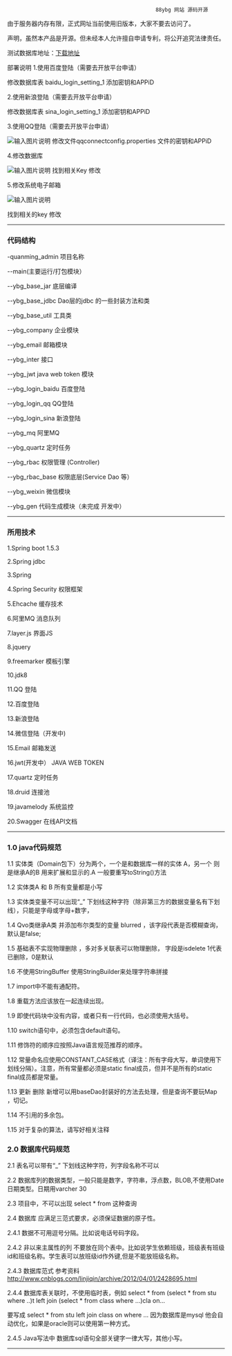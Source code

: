                                                     88ybg 网站 源码开源
由于服务器内存有限，正式网址当前使用旧版本，大家不要去访问了。


 声明，虽然本产品是开源。但未经本人允许擅自申请专利，将公开追究法律责任。

测试数据库地址：[下载地址](https://share.weiyun.com/e220f6d47c3b0f7b0e2bfe41f4731af3)



 部署说明
1.使用百度登陆（需要去开放平台申请）

修改数据库表  baidu_login_setting_1 添加密钥和APPiD

2.使用新浪登陆（需要去开放平台申请）

修改数据库表  sina_login_setting_1 添加密钥和APPiD

3.使用QQ登陆（需要去开放平台申请）

![输入图片说明](https://git.oschina.net/uploads/images/2017/0623/073508_015b8d87_880593.png "在这里输入图片标题")
修改文件qqconnectconfig.properties 文件的密钥和APPiD

4.修改数据库 

![输入图片说明](https://git.oschina.net/uploads/images/2017/0623/073710_0c65d7f3_880593.png "在这里输入图片标题")
找到相关Key 修改

5.修改系统电子邮箱

![输入图片说明](https://git.oschina.net/uploads/images/2017/0623/073752_c3f8a5b8_880593.png "在这里输入图片标题")

找到相关的key 修改


-------------------------------------------------------------------------------------------------------------
### 代码结构






 -quanming_admin 项目名称

 --main(主要运行/打包模块）

 --ybg_base_jar 底层编译
 
 --ybg_base_jdbc Dao层的jdbc 的一些封装方法和类
 
 --ybg_base_util 工具类
 
 --ybg_company 企业模块

 --ybg_email 邮箱模块
 
 --ybg_inter 接口

 --ybg_jwt   java web token 模块
 
 --ybg_login_baidu 百度登陆

 --ybg_login_qq QQ登陆
 
 --ybg_login_sina 新浪登陆

 --ybg_mq 阿里MQ
 
 --ybg_quartz 定时任务
 
 --ybg_rbac 权限管理 (Controller)
 
 --ybg_rbac_base 权限底层(Service Dao 等）
 
 --ybg_weixin 微信模块
 
 --ybg_gen 代码生成模块（未完成 开发中）

-----------------------------------------------------------------------------------------------------------------

### 所用技术

1.Spring boot 1.5.3

2.Spring jdbc

3.Spring 

4.Spring Security 权限框架

5.Ehcache 缓存技术

6.阿里MQ 消息队列

7.layer.js 界面JS

8.jquery 

9.freemarker 模板引擎

10.jdk8

11.QQ 登陆

12.百度登陆

13.新浪登陆

14.微信登陆（开发中)

15.Email 邮箱发送

16.jwt(开发中） JAVA WEB TOKEN

17.quartz 定时任务

18.druid 连接池

19.javamelody 系统监控

20.Swagger 在线API文档


------------------------------------------------------------------------------------------------------------------

###  **1.0 java代码规范** 


1.1 实体类（Domain包下）分为两个，一个是和数据库一样的实体 A，另一个 则是继承A的B  用来扩展和显示的.A 一般要重写toString()方法

1.2 实体类A 和 B 所有变量都是小写

1.3 实体类变量不可以出现“_”  下划线这种字符（除非第三方的数据变量名有下划线），只能是字母或字母+数字，

1.4 Qvo类继承A类 并添加布尔类型的变量 blurred ，该字段代表是否模糊查询，默认是false;

1.5 基础表不实现物理删除 ，多对多关联表可以物理删除， 字段是isdelete 1代表已删除，0是默认 

1.6 不使用StringBuffer 使用StringBuilder来处理字符串拼接

1.7 import中不能有通配符。

1.8 重载方法应该放在一起连续出现。

1.9 即使代码块中没有内容，或者只有一行代码，也必须使用大括号。

1.10 switch语句中，必须包含default语句。

1.11 修饰符的顺序应按照Java语言规范推荐的顺序。

1.12 常量命名应使用CONSTANT_CASE格式（译注：所有字母大写，单词使用下划线分隔）。注意，所有常量都必须是static final成员，但并不是所有的static final成员都是常量。

1.13 更新 删除 新增可以用baseDao封装好的方法去处理，但是查询不要玩Map ，切记。

1.14 不引用的多余包。

1.15 对于复杂的算法，请写好相关注释


###  **2.0 数据库代码规范** 


2.1 表名可以带有“_” 下划线这种字符，列字段名称不可以

2.2 数据库列的数据类型，一般只能是数字，字符串，浮点数，BLOB,不使用Date日期类型。日期用varcher 30

2.3 项目中，不可以出现 select   * from 这种查询

2.4 数据库 应满足三范式要求，必须保证数据的原子性。

2.4.1 数据不可用逗号分隔。比如说电话号码字段。

2.4.2 非以来主属性的列 不要放在同个表中。比如说学生依赖班级，班级表有班级id和班级名称。学生表可以放班级id作外键,但是不能放班级名称。

2.4.3 数据库范式  参考资料 http://www.cnblogs.com/linjiqin/archive/2012/04/01/2428695.html

2.4.4 数据库表关联时，不使用临时表，例如 select * from (select * from stu where ..)t left join (select * from class where  ...)cla on...

要写成 select * from stu left   join class  on  where ... 因为数据库是mysql 他会自动优化，如果是oracle则可以使用第一种方式。

2.4.5 Java写法中 数据库sql语句全部关键字一律大写，其他小写。

----------------------------------------------------------------------------------------------------------------

